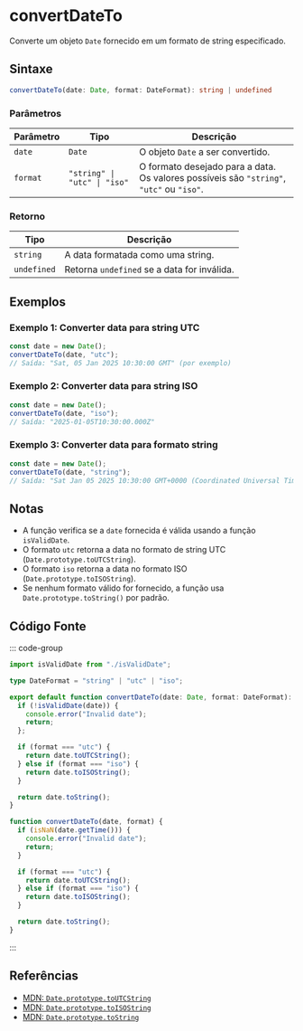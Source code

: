 # convertDateTo  
Converte um objeto `Date` fornecido em um formato de string especificado.

## Sintaxe
```typescript
convertDateTo(date: Date, format: DateFormat): string | undefined
```

### Parâmetros

| Parâmetro | Tipo                           | Descrição                                         |
|-----------|--------------------------------|-----------------------------------------------------|
| `date`    | `Date`                         | O objeto `Date` a ser convertido.                  |
| `format`  | `"string" \| "utc" \| "iso"`   | O formato desejado para a data. Os valores possíveis são `"string"`, `"utc"` ou `"iso"`. |

### Retorno

| Tipo     | Descrição                                    |
|----------|------------------------------------------------|
| `string` | A data formatada como uma string.              |
| `undefined` | Retorna `undefined` se a data for inválida. |

## Exemplos

### Exemplo 1: Converter data para string UTC
```typescript
const date = new Date();
convertDateTo(date, "utc");
// Saída: "Sat, 05 Jan 2025 10:30:00 GMT" (por exemplo)
```

### Exemplo 2: Converter data para string ISO
```typescript
const date = new Date();
convertDateTo(date, "iso");
// Saída: "2025-01-05T10:30:00.000Z"
```

### Exemplo 3: Converter data para formato string
```typescript
const date = new Date();
convertDateTo(date, "string");
// Saída: "Sat Jan 05 2025 10:30:00 GMT+0000 (Coordinated Universal Time)"
```

## Notas
- A função verifica se a `date` fornecida é válida usando a função `isValidDate`.
- O formato `utc` retorna a data no formato de string UTC (`Date.prototype.toUTCString`).
- O formato `iso` retorna a data no formato ISO (`Date.prototype.toISOString`).
- Se nenhum formato válido for fornecido, a função usa `Date.prototype.toString()` por padrão.

## Código Fonte
::: code-group

```typescript
import isValidDate from "./isValidDate";

type DateFormat = "string" | "utc" | "iso";

export default function convertDateTo(date: Date, format: DateFormat): string | undefined {
  if (!isValidDate(date)) {
    console.error("Invalid date");
    return;
  };

  if (format === "utc") {
    return date.toUTCString();
  } else if (format === "iso") {
    return date.toISOString();
  }

  return date.toString();
}
```

```javascript
function convertDateTo(date, format) {
  if (isNaN(date.getTime())) {
    console.error("Invalid date");
    return;
  }

  if (format === "utc") {
    return date.toUTCString();
  } else if (format === "iso") {
    return date.toISOString();
  }

  return date.toString();
}
```
:::

## Referências
- [MDN: `Date.prototype.toUTCString`](https://developer.mozilla.org/en-US/docs/Web/JavaScript/Reference/Global_Objects/Date/toUTCString)
- [MDN: `Date.prototype.toISOString`](https://developer.mozilla.org/en-US/docs/Web/JavaScript/Reference/Global_Objects/Date/toISOString)
- [MDN: `Date.prototype.toString`](https://developer.mozilla.org/en-US/docs/Web/JavaScript/Reference/Global_Objects/Date/toString)